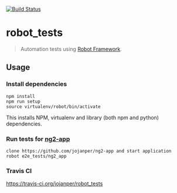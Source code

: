 [![Build Status](https://travis-ci.org/jojanper/robot_tests.svg?branch=master)](https://travis-ci.org/jojanper/robot_tests)

# robot_tests

> Automation tests using [Robot Framework](http://robotframework.org/).

## Usage

### Install dependencies
```
npm install
npm run setup
source virtualenv/robot/bin/activate
```

This installs NPM, virtualenv and library (both npm and python) dependencies.

### Run tests for [ng2-app](https://github.com/jojanper/ng2-app)
```
clone https://github.com/jojanper/ng2-app and start application
robot e2e_tests/ng2_app
```

### Travis CI
https://travis-ci.org/jojanper/robot_tests
